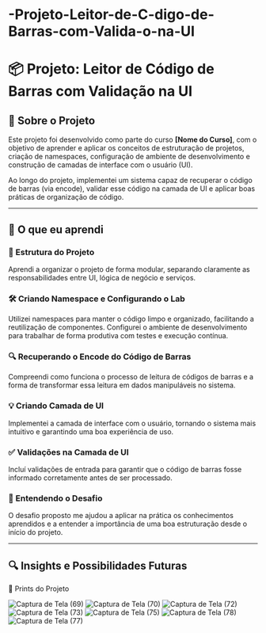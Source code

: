 # -Projeto-Leitor-de-C-digo-de-Barras-com-Valida-o-na-UI

# 📦 Projeto: Leitor de Código de Barras com Validação na UI

## 🚀 Sobre o Projeto

Este projeto foi desenvolvido como parte do curso **[Nome do Curso]**, com o objetivo de aprender e aplicar os conceitos de estruturação de projetos, criação de namespaces, configuração de ambiente de desenvolvimento e construção de camadas de interface com o usuário (UI).

Ao longo do projeto, implementei um sistema capaz de recuperar o código de barras (via encode), validar esse código na camada de UI e aplicar boas práticas de organização de código.

---

## 🧠 O que eu aprendi

### 📁 Estrutura do Projeto  
Aprendi a organizar o projeto de forma modular, separando claramente as responsabilidades entre UI, lógica de negócio e serviços.

### 🛠️ Criando Namespace e Configurando o Lab  
Utilizei namespaces para manter o código limpo e organizado, facilitando a reutilização de componentes. Configurei o ambiente de desenvolvimento para trabalhar de forma produtiva com testes e execução contínua.

### 🔍 Recuperando o Encode do Código de Barras  
Compreendi como funciona o processo de leitura de códigos de barras e a forma de transformar essa leitura em dados manipuláveis no sistema.

### 💡 Criando Camada de UI  
Implementei a camada de interface com o usuário, tornando o sistema mais intuitivo e garantindo uma boa experiência de uso.

### ✅ Validações na Camada de UI  
Incluí validações de entrada para garantir que o código de barras fosse informado corretamente antes de ser processado.

### 🎯 Entendendo o Desafio  
O desafio proposto me ajudou a aplicar na prática os conhecimentos aprendidos e a entender a importância de uma boa estruturação desde o início do projeto.

---

## 🔍 Insights e Possibilidades Futuras

📸 Prints do Projeto



![Captura de Tela (69)](https://github.com/user-attachments/assets/035450ad-1979-4004-8e9a-1542f0babe4f)
![Captura de Tela (70)](https://github.com/user-attachments/assets/569da9c2-c2d4-495a-98f9-0d1e8301e825)
![Captura de Tela (72)](https://github.com/user-attachments/assets/efca82e8-5639-42a1-9bf1-99d3ee2c111c)
![Captura de Tela (73)](https://github.com/user-attachments/assets/0b8f6ef7-3e0f-4e88-9234-9961d19715f3)
![Captura de Tela (75)](https://github.com/user-attachments/assets/28731ab4-b9d8-4f49-b39e-b6f2d092292f)
![Captura de Tela (78)](https://github.com/user-attachments/assets/3f413023-60fa-4749-8715-f530819d8559)
![Captura de Tela (77)](https://github.com/user-attachments/assets/965bfa10-f0e3-4a64-a298-e46db4d198c5)
